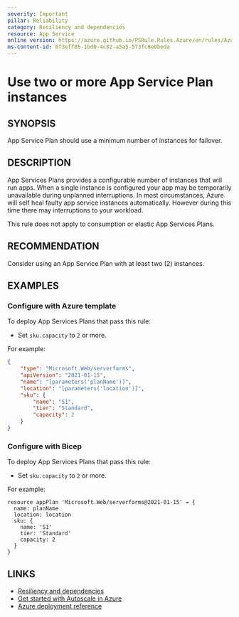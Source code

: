 ```yaml
---
severity: Important
pillar: Reliability
category: Resiliency and dependencies
resource: App Service
online version: https://azure.github.io/PSRule.Rules.Azure/en/rules/Azure.AppService.PlanInstanceCount/
ms-content-id: 6f3eff05-1bd0-4c82-a5a5-573fc8e0beda
---
```


# Use two or more App Service Plan instances

## SYNOPSIS

App Service Plan should use a minimum number of instances for failover.

## DESCRIPTION

App Services Plans provides a configurable number of instances that will run apps.
When a single instance is configured your app may be temporarily unavailable during unplanned interruptions.
In most circumstances, Azure will self heal faulty app service instances automatically.
However during this time there may interruptions to your workload.

This rule does not apply to consumption or elastic App Services Plans.

## RECOMMENDATION

Consider using an App Service Plan with at least two (2) instances.

## EXAMPLES

### Configure with Azure template

To deploy App Services Plans that pass this rule:

- Set `sku.capacity` to `2` or more.

For example:

```json
{
    "type": "Microsoft.Web/serverfarms",
    "apiVersion": "2021-01-15",
    "name": "[parameters('planName')]",
    "location": "[parameters('location')]",
    "sku": {
        "name": "S1",
        "tier": "Standard",
        "capacity": 2
    }
}
```

### Configure with Bicep

To deploy App Services Plans that pass this rule:

- Set `sku.capacity` to `2` or more.

For example:

```bicep
resource appPlan 'Microsoft.Web/serverfarms@2021-01-15' = {
  name: planName
  location: location
  sku: {
    name: 'S1'
    tier: 'Standard'
    capacity: 2
  }
}
```

<!-- external:avm avm/res/web/serverfarm skuCapacity -->

## LINKS

- [Resiliency and dependencies](https://learn.microsoft.com/azure/architecture/framework/resiliency/design-resiliency)
- [Get started with Autoscale in Azure](https://learn.microsoft.com/azure/azure-monitor/autoscale/autoscale-get-started)
- [Azure deployment reference](https://learn.microsoft.com/azure/templates/microsoft.web/serverfarms)
